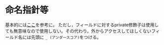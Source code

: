 
# 命名指針等
基本的には[ここ](https://qiita.com/rkonno/items/1b30daf83854fecbb814)を参考に。
ただし，フィールドに対するprivate修飾子は使用しても無意味なので使用しない。その代わり，外からアクセスしてほしくないフィールド名には先頭に `_ (アンダースコア)`をつける。

